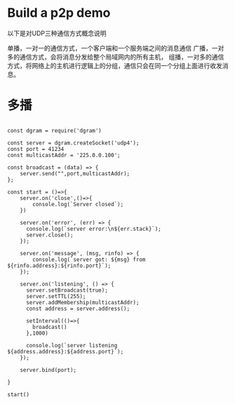 # Build a p2p demo
以下是对UDP三种通信方式概念说明

单播，一对一的通信方式，一个客户端和一个服务端之间的消息通信
广播，一对多的通信方式，会将消息分发给整个局域网内的所有主机，
组播，一对多的通信方式，将网络上的主机进行逻辑上的分组，通信只会在同一个分组上面进行收发消息。

# 多播
```

const dgram = require('dgram')

const server = dgram.createSocket('udp4');
const port = 41234
const multicastAddr = '225.0.0.100';

const broadcast = (data) => {
    server.send("",port,multicastAddr);
};

const start = ()=>{
    server.on('close',()=>{
        console.log(`Server closed`);
    })

    server.on('error', (err) => {
      console.log(`server error:\n${err.stack}`);
      server.close();
    });

    server.on('message', (msg, rinfo) => {
        console.log(`server got: ${msg} from ${rinfo.address}:${rinfo.port}`);
    });

    server.on('listening', () => {
      server.setBroadcast(true);
      server.setTTL(255);
      server.addMembership(multicastAddr);
      const address = server.address();
  
      setInterval(()=>{
        broadcast()
      },1000)
      
      console.log(`server listening ${address.address}:${address.port}`);
    });
    
    server.bind(port);

}

start()
```
